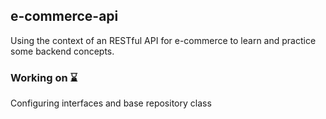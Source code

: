 ## e-commerce-api
Using the context of an RESTful API for e-commerce to learn and practice some backend concepts. 

### Working on ⌛
Configuring interfaces and base repository class
